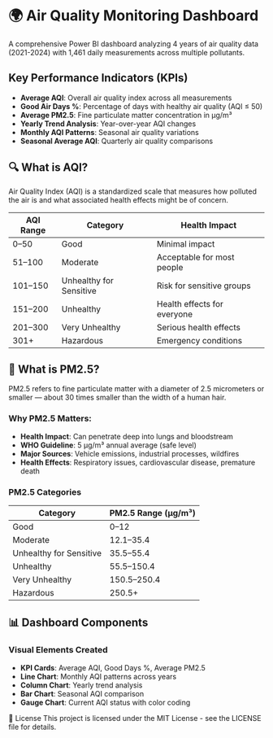# 🌍 Air Quality Monitoring Dashboard

A comprehensive Power BI dashboard analyzing 4 years of air quality data (2021-2024) with 1,461 daily measurements across multiple pollutants.

## Key Performance Indicators (KPIs)

- **Average AQI**: Overall air quality index across all measurements  
- **Good Air Days %**: Percentage of days with healthy air quality (AQI ≤ 50)  
- **Average PM2.5**: Fine particulate matter concentration in μg/m³  
- **Yearly Trend Analysis**: Year-over-year AQI changes  
- **Monthly AQI Patterns**: Seasonal air quality variations  
- **Seasonal Average AQI**: Quarterly air quality comparisons  

## 🔍 What is AQI?

Air Quality Index (AQI) is a standardized scale that measures how polluted the air is and what associated health effects might be of concern.

| AQI Range   | Category                   | Health Impact                        |
|-------------|----------------------------|--------------------------------------|
| 0–50        | Good                       | Minimal impact                       |
| 51–100      | Moderate                   | Acceptable for most people           |
| 101–150     | Unhealthy for Sensitive    | Risk for sensitive groups            |
| 151–200     | Unhealthy                  | Health effects for everyone          |
| 201–300     | Very Unhealthy             | Serious health effects               |
| 301+        | Hazardous                  | Emergency conditions                 |

## 🧪 What is PM2.5?

PM2.5 refers to fine particulate matter with a diameter of 2.5 micrometers or smaller — about 30 times smaller than the width of a human hair.

### Why PM2.5 Matters:

- **Health Impact**: Can penetrate deep into lungs and bloodstream  
- **WHO Guideline**: 5 μg/m³ annual average (safe level)  
- **Major Sources**: Vehicle emissions, industrial processes, wildfires  
- **Health Effects**: Respiratory issues, cardiovascular disease, premature death  

### PM2.5 Categories

| Category                  | PM2.5 Range (μg/m³)     |
|---------------------------|--------------------------|
| Good                      | 0–12                     |
| Moderate                  | 12.1–35.4                |
| Unhealthy for Sensitive   | 35.5–55.4                |
| Unhealthy                 | 55.5–150.4               |
| Very Unhealthy            | 150.5–250.4              |
| Hazardous                 | 250.5+                   |

## 📊 Dashboard Components

### Visual Elements Created

- **KPI Cards**: Average AQI, Good Days %, Average PM2.5  
- **Line Chart**: Monthly AQI patterns across years  
- **Column Chart**: Yearly trend analysis  
- **Bar Chart**: Seasonal AQI comparison  
- **Gauge Chart**: Current AQI status with color coding  



📄 License
This project is licensed under the MIT License - see the LICENSE file for details.
